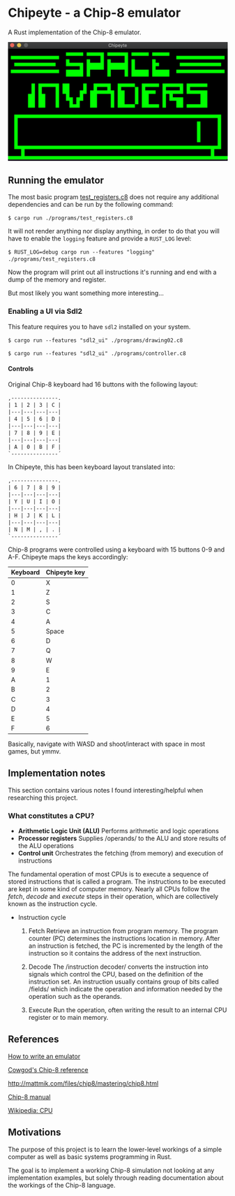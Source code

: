 # Chipeyte - a Chip-8 emulator

A Rust implementation of the Chip-8 emulator.

![Chipeyte running Space Invaders](./docs/images/chipeyte.png)

## Running the emulator

The most basic program [test_registers.c8](./programs/test_registers.c8) does not require any additional dependencies and can be run by the following command:

``` shell
$ cargo run ./programs/test_registers.c8
```

It will not render anything nor display anything, in order to do that you will have to enable the `logging` feature and provide a `RUST_LOG` level:

``` shell
$ RUST_LOG=debug cargo run --features "logging" ./programs/test_registers.c8
```

Now the program will print out all instructions it's running and end with a dump of the memory and register.

But most likely you want something more interesting...

### Enabling a UI via Sdl2

This feature requires you to have `sdl2` installed on your system.

``` shell
$ cargo run --features "sdl2_ui" ./programs/drawing02.c8
```

``` shell
$ cargo run --features "sdl2_ui" ./programs/controller.c8
```

#### Controls

Original Chip-8 keyboard had 16 buttons with the following layout:

``` asciidoc
,---------------.
| 1 | 2 | 3 | C |
|---|---|---|---|
| 4 | 5 | 6 | D |
|---|---|---|---|
| 7 | 8 | 9 | E |
|---|---|---|---|
| A | 0 | B | F |
`---------------´
```

In Chipeyte, this has been keyboard layout translated into:

``` asciidoc
,---------------.
| 6 | 7 | 8 | 9 |
|---|---|---|---|
| Y | U | I | O |
|---|---|---|---|
| H | J | K | L |
|---|---|---|---|
| N | M | , | . |
`---------------´
```

Chip-8 programs were controlled using a keyboard with 15 buttons 0-9 and A-F. Chipeyte maps the keys accordingly:

| Keyboard | Chipeyte key |
| -------- | ------------ |
| 0        | X            |
| 1        | Z            |
| 2        | S            |
| 3        | C            |
| 4        | A            |
| 5        | Space        |
| 6        | D            |
| 7        | Q            |
| 8        | W            |
| 9        | E            |
| A        | 1            |
| B        | 2            |
| C        | 3            |
| D        | 4            |
| E        | 5            |
| F        | 6            |

Basically, navigate with WASD and shoot/interact with space in most games, but ymmv.

## Implementation notes

This section contains various notes I found interesting/helpful when researching this project.

### What constitutes a CPU?

- **Arithmetic Logic Unit (ALU)** Performs arithmetic and logic operations
- **Processor registers** Supplies /operands/ to the ALU and store results of the ALU operations
- **Control unit** Orchestrates the fetching (from memory) and execution of instructions

The fundamental operation of most CPUs is to execute a sequence of stored instructions that is called a program. The instructions to be executed are kept in some kind of computer memory. Nearly all CPUs follow the *fetch*, *decode* and *execute* steps in their operation, which are collectively known as the instruction cycle.

- Instruction cycle

  1. Fetch
     Retrieve an instruction from program memory. The program counter (PC) determines the instructions location in memory. After an instruction is fetched, the PC is incremented by the length of the instruction so it contains the address of the next instruction.

  2. Decode
     The /instruction decoder/ converts the instruction into signals which control the CPU, based on the definition of the instruction set. An instruction usually contains group of bits called /fields/ which indicate the operation and information needed by the operation such as the operands.

  3. Execute
     Run the operation, often writing the result to an internal CPU register or to main memory.

## References

[How to write an emulator](http://www.emulation.org/EMUL8/HOWTO.html)

[Cowgod's Chip-8 reference](http://devernay.free.fr/hacks/chip8/C8TECH10.HTM)

<http://mattmik.com/files/chip8/mastering/chip8.html>

[Chip-8 manual](https://storage.googleapis.com/wzukusers/user-34724694/documents/5c83d6a5aec8eZ0cT194/CHIP-8%20Classic%20Manual%20Rev%201.3.pdf)

[Wikipedia: CPU](https://en.wikipedia.org/wiki/Central_processing_unit)

## Motivations

The purpose of this project is to learn the lower-level workings of a simple computer as well as basic systems programming in Rust.

The goal is to implement a working Chip-8 simulation not looking at any implementation examples, but solely through reading documentation about the workings of the Chip-8 language.

